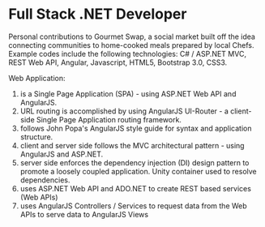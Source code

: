 # Full Stack .NET Developer
Personal contributions to Gourmet Swap, a social market built off the idea connecting communities to home-cooked meals prepared by local Chefs. Example codes include the following technologies: C# / ASP.NET MVC, REST Web API, Angular, Javascript, HTML5, Bootstrap 3.0, CSS3.

Web Application:
1) is a Single Page Application (SPA) - using ASP.NET Web API and AngularJS.
2) URL routing is accomplished by using AngularJS UI-Router - a client-side Single Page Application routing framework.
3) follows John Popa's AngularJS style guide for syntax and application structure.
4) client and server side follows the MVC architectural pattern - using AngularJS and ASP.NET.
5) server side enforces the dependency injection (DI) design pattern to promote a loosely coupled application. Unity container used to resolve dependencies. 
6) uses ASP.NET Web API and ADO.NET to create REST based services (Web APIs) 
7) uses AngularJS Controllers / Services to request data from the Web APIs to serve data to AngularJS Views 
